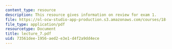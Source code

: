 ```yaml
---
content_type: resource
description: This resource gives information on review for exam 1.
file: https://ol-ocw-studio-app-production.s3.amazonaws.com/courses/18-01-single-variable-calculus-fall-2005/73561dee1956aed2e3e1d4f2a9dd4ece_lecture_7.pdf
file_type: application/pdf
resourcetype: Document
title: lecture_7.pdf
uid: 73561dee-1956-aed2-e3e1-d4f2a9dd4ece
---
```


